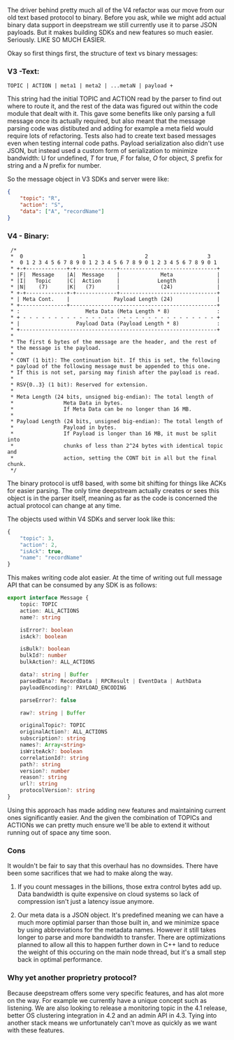 The driver behind pretty much all of the V4 refactor was our move from our old text based protocol to binary. Before you ask, while we might add actual binary data support in deepstream we still currently use it to parse JSON payloads. But it makes building SDKs and new features so much easier. Seriously. LIKE SO MUCH EASIER.

Okay so first things first, the structure of text vs binary messages:

### V3 -Text:

`TOPIC | ACTION | meta1 | meta2 | ...metaN | payload +`

This string had the initial TOPIC and ACTION read by the parser to find out where to route it, and the rest of the data was figured out within the code module that dealt with it. This gave some benefits like only parsing a full message once its actually required, but also meant that the message parsing code was distibuted and adding for example a meta field would require lots of refactoring. Tests also had to create text based messages even when testing internal code paths. Payload serialization also didn't use JSON, but instead used a custom form of serialization to minimize bandwidth: U for undefined, *T* for true, *F* for false, *O* for object, *S* prefix for string and a *N* prefix for number.

So the message object in V3 SDKs and server were like:

```json
{
    "topic": "R",
    "action": "S",
    "data": ["A", "recordName"]
}
```

###  V4 - Binary:

```
 /*
 *  0                   1                   2                   3
 *  0 1 2 3 4 5 6 7 8 9 0 1 2 3 4 5 6 7 8 9 0 1 2 3 4 5 6 7 8 9 0 1
 * +-+-------------+-+-------------+-------------------------------+
 * |F|  Message    |A|  Message    |             Meta              |
 * |I|   Topic     |C|  Action     |            Length             |
 * |N|    (7)      |K|   (7)       |             (24)              |
 * +-+-------------+-+-------------+-------------------------------+
 * | Meta Cont.    |              Payload Length (24)              |
 * +---------------+-----------------------------------------------+
 * :                     Meta Data (Meta Length * 8)               :
 * + - - - - - - - - - - - - - - - - - - - - - - - - - - - - - - - +
 * |                  Payload Data (Payload Length * 8)            :
 * +---------------------------------------------------------------+
 *
 * The first 6 bytes of the message are the header, and the rest of 
 * the message is the payload.
 *
 * CONT (1 bit): The continuation bit. If this is set, the following
 * payload of the following message must be appended to this one. 
 * If this is not set, parsing may finish after the payload is read.
 *
 * RSV{0..3} (1 bit): Reserved for extension.
 *
 * Meta Length (24 bits, unsigned big-endian): The total length of 
 *                Meta Data in bytes.
 *                If Meta Data can be no longer than 16 MB.
 *
 * Payload Length (24 bits, unsigned big-endian): The total length of 
 *                Payload in bytes.
 *                If Payload is longer than 16 MB, it must be split into 
 *                chunks of less than 2^24 bytes with identical topic and
 *                action, setting the CONT bit in all but the final chunk.
 */
 ```

The binary protocol is utf8 based, with some bit shifting for things like ACKs for easier parsing. The only time deepstream actually creates or sees this object is in the parser itself, meaning as far as the code is concerned the actual protocol can change at any time.

The objects used within V4 SDKs and server look like this:

```javascript
{
    "topic": 3,
    "action": 2,
    "isAck": true,
    "name": "recordName"
}
```

This makes writing code alot easier. At the time of writing out full message API that can be consumed by any SDK is as follows:

```typescript
export interface Message {
    topic: TOPIC
    action: ALL_ACTIONS
    name?: string

    isError?: boolean
    isAck?: boolean

    isBulk?: boolean
    bulkId?: number
    bulkAction?: ALL_ACTIONS

    data?: string | Buffer
    parsedData?: RecordData | RPCResult | EventData | AuthData
    payloadEncoding?: PAYLOAD_ENCODING

    parseError?: false

    raw?: string | Buffer

    originalTopic?: TOPIC
    originalAction?: ALL_ACTIONS
    subscription?: string
    names?: Array<string>
    isWriteAck?: boolean
    correlationId?: string
    path?: string
    version?: number
    reason?: string
    url?: string
    protocolVersion?: string
}
```

Using this approach has made adding new features and maintaining current ones significantly easier. And the given the combination of TOPICs and ACTIONs we can pretty much ensure we'll be able to extend it without running out of space any time soon.

### Cons

It wouldn't be fair to say that this overhaul has no downsides. There have been some sacrifices that we had to make along the way.

1) If you count messages in the billions, those extra control bytes add up. Data bandwidth is quite expensive on cloud systems so lack of compression isn't just a latency issue anymore.

2) Our meta data is a JSON object. It's predefined meaning we can have a much more optimial parser than those built in, and we minimize space by using abbreviations for the metadata names. However it still takes longer to parse and more bandwidth to transfer. There are optimizations planned to allow all this to happen further down in C++ land to reduce the weight of this occuring on the main node thread, but it's a small step back in optimal performance.

### Why yet another proprietry protocol?

Because deepstream offers some very specific features, and has alot more on the way. For example we currently have a unique concept such as listening. We are also looking to release a monitoring topic in the 4.1 release, better OS clustering integration in 4.2 and an admin API in 4.3. Tying into another stack means we unfortunately can't move as quickly as we want with these features.
